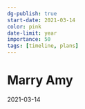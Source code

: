 ```yaml
---
dg-publish: true
start-date: 2021-03-14
color: pink
date-limit: year
importance: 50
tags: [timeline, plans]
---
```


# Marry Amy
2021-03-14